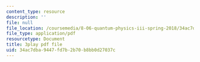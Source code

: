 ```yaml
---
content_type: resource
description: ''
file: null
file_location: /coursemedia/8-06-quantum-physics-iii-spring-2018/34ac7dba9447fd7b2b70b8bb0d27037c_lr4HqQ_sLO0.pdf
file_type: application/pdf
resourcetype: Document
title: 3play pdf file
uid: 34ac7dba-9447-fd7b-2b70-b8bb0d27037c
---
```

